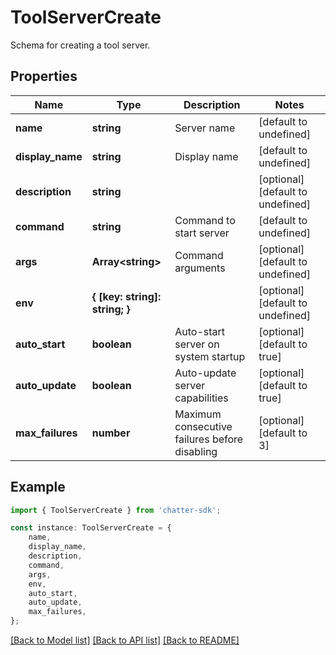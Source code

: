 # ToolServerCreate

Schema for creating a tool server.

## Properties

Name | Type | Description | Notes
------------ | ------------- | ------------- | -------------
**name** | **string** | Server name | [default to undefined]
**display_name** | **string** | Display name | [default to undefined]
**description** | **string** |  | [optional] [default to undefined]
**command** | **string** | Command to start server | [default to undefined]
**args** | **Array&lt;string&gt;** | Command arguments | [optional] [default to undefined]
**env** | **{ [key: string]: string; }** |  | [optional] [default to undefined]
**auto_start** | **boolean** | Auto-start server on system startup | [optional] [default to true]
**auto_update** | **boolean** | Auto-update server capabilities | [optional] [default to true]
**max_failures** | **number** | Maximum consecutive failures before disabling | [optional] [default to 3]

## Example

```typescript
import { ToolServerCreate } from 'chatter-sdk';

const instance: ToolServerCreate = {
    name,
    display_name,
    description,
    command,
    args,
    env,
    auto_start,
    auto_update,
    max_failures,
};
```

[[Back to Model list]](../README.md#documentation-for-models) [[Back to API list]](../README.md#documentation-for-api-endpoints) [[Back to README]](../README.md)
